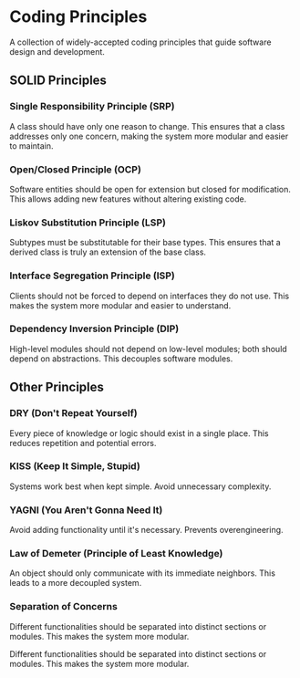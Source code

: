 # Coding Principles

A collection of widely-accepted coding principles that guide software design and development.

## SOLID Principles

### Single Responsibility Principle (SRP)
A class should have only one reason to change. This ensures that a class addresses only one concern, making the system more modular and easier to maintain.

### Open/Closed Principle (OCP)
Software entities should be open for extension but closed for modification. This allows adding new features without altering existing code.

### Liskov Substitution Principle (LSP)
Subtypes must be substitutable for their base types. This ensures that a derived class is truly an extension of the base class.

### Interface Segregation Principle (ISP)
Clients should not be forced to depend on interfaces they do not use. This makes the system more modular and easier to understand.

### Dependency Inversion Principle (DIP)
High-level modules should not depend on low-level modules; both should depend on abstractions. This decouples software modules.

## Other Principles

### DRY (Don't Repeat Yourself)
Every piece of knowledge or logic should exist in a single place. This reduces repetition and potential errors.

### KISS (Keep It Simple, Stupid)
Systems work best when kept simple. Avoid unnecessary complexity.

### YAGNI (You Aren't Gonna Need It)
Avoid adding functionality until it's necessary. Prevents overengineering.

### Law of Demeter (Principle of Least Knowledge)
An object should only communicate with its immediate neighbors. This leads to a more decoupled system.

### Separation of Concerns

Different functionalities should be separated into distinct sections or modules. This makes the system more modular.

Different functionalities should be separated into distinct sections or modules. This makes the system more modular.
